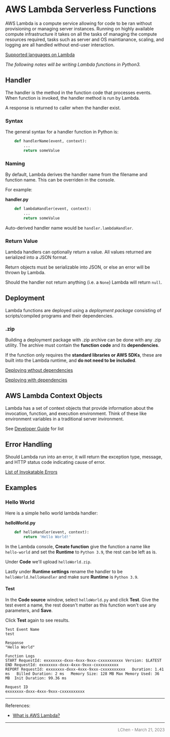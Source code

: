 # AWS Lambda Serverless Functions

AWS Lambda is a compute service allowing for code to be ran without provisioning or managing server instances. Running on highly available compute infrastructure it takes on all the tasks of managing the compute resources required, tasks such as server and OS maintianance, scaling, and logging are all handled without end-user interaction.

<a href="https://docs.aws.amazon.com/lambda/latest/dg/lambda-runtimes.html">Supported languages on Lambda</a>


*The following notes will be writing Lambda functions in Python3.*

## Handler

The handler is the method in the function code that processes events. When function is invoked, the handler method is run by Lambda. 

A response is returned to caller when the handler exist.

### Syntax

The general syntax for a handler function in Python is:

```py
    def handlerName(event, context):
        ...
        return someValue
```

### Naming

By default, Lambda derives the handler name from the filename and function name. This can be overriden in the console.

For example:

**handler.py**
```py
    def lambdaHandler(event, context):
        ...
        return someValue
```

Auto-derived handler name would be `handler.lambdaHandler`.

### Return Value

Lambda handlers can optionally return a value. All values returned are serialized into a JSON format.

Return objects must be serializable into JSON, or else an error will be thrown by Lambda.

Should the handler not return anything (i.e. a `None`) Lambda will return `null`.

## Deployment

Lambda functions are deployed using a *deployment package* consisting of scripts/compiled programs and their dependencies.

### .zip

Building a deployment package with .zip archive can be done with any .zip utility. The archive must contain the **function code** and its **dependencies**.

If the function only requires the **standard libraries or AWS SDKs**, these are built into the Lambda runtime, and **do not need to be included**.

<a href="https://docs.aws.amazon.com/lambda/latest/dg/python-package.html#python-package-create-package-no-dependency">Deploying wthout dependencies</a>

<a href="https://docs.aws.amazon.com/lambda/latest/dg/python-package.html#python-package-create-package-with-dependency">Deploying with dependencies</a>

## AWS Lambda Context Objects

Lambda has a set of context objects that provide information about the invocation, function, and execution environment. Think of these like environment variables in a traditional server invironment.

See <a href="https://docs.aws.amazon.com/lambda/latest/dg/python-context.html">Developer Guide</a> for list

## Error Handling

Should Lambda run into an error, it will return the exception type, message, and HTTP status code indicating cause of error.

<a href="https://docs.aws.amazon.com/lambda/latest/dg/API_Invoke.html#API_Invoke_Errors">List of Invokatable Errors</a>


## Examples

### Hello World
Here is a simple hello world lambda handler:

**helloWorld.py**
```py
    def helloHandler(event, context):
        return 'Hello World!'
```

In the Lambda console, **Create function** give the function a name like `hello-world` and set the **Runtime** to `Python 3.9`, the rest can be left as is.

Under **Code** we'll upload `helloWorld.zip`. 

Lastly under **Runtime settings** rename the handler to be `helloWorld.helloHandler` and make sure **Runtime** is `Python 3.9`.

#### Test
In the **Code source** window, select `helloWorld.py` and click **Test**. Give the test event a name, the rest doesn't matter as this function won't use any parameters, and **Save**.

Click **Test** again to see results.

```
Test Event Name
test

Response
"Hello World"

Function Logs
START RequestId: exxxxxxx-dxxx-4xxx-9xxx-cxxxxxxxxxx Version: $LATEST
END RequestId: exxxxxxx-dxxx-4xxx-9xxx-cxxxxxxxxxx
REPORT RequestId: exxxxxxx-dxxx-4xxx-9xxx-cxxxxxxxxxx	Duration: 1.41 ms	Billed Duration: 2 ms	Memory Size: 128 MB	Max Memory Used: 36 MB	Init Duration: 99.36 ms

Request ID
exxxxxxx-dxxx-4xxx-9xxx-cxxxxxxxxxx

```

<!-- Author / Footer -->
---

References:

 - <a href="https://docs.aws.amazon.com/lambda/latest/dg/welcome.html">What is AWS Lambda?</a>

---
<div  style="text-align: right; font-size:small; color:grey">LChen - March 21, 2023</div>